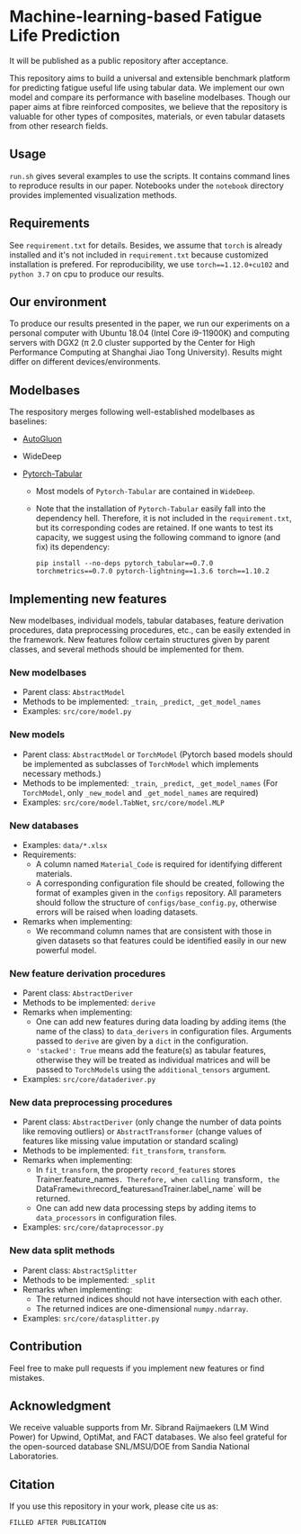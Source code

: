 # Machine-learning-based Fatigue Life Prediction

It will be published as a public repository after acceptance.

This repository aims to build a universal and extensible benchmark platform for predicting fatigue useful life using tabular data. We implement our own model and compare its performance with baseline modelbases. Though our paper aims at fibre reinforced composites, we believe that the repository is valuable for other types of composites, materials, or even tabular datasets from other research fields.

## Usage

`run.sh` gives several examples to use the scripts. It contains command lines to reproduce results in our paper. Notebooks under the `notebook` directory provides implemented visualization methods.

## Requirements

See `requirement.txt` for details. Besides, we assume that `torch` is already installed and it's not included in `requirement.txt` because customized installation is prefered. For reproducibility, we use `torch==1.12.0+cu102` and `python 3.7` on cpu to produce our results.

## Our environment

To produce our results presented in the paper, we run our experiments on a personal computer with Ubuntu 18.04 (Intel Core i9-11900K) and computing servers with DGX2 (π 2.0 cluster supported by the Center for High Performance Computing at Shanghai Jiao Tong University). Results might differ on different devices/environments.

## Modelbases

The respository merges following well-established modelbases as baselines:

* [AutoGluon](https://github.com/autogluon/autogluon)

* WideDeep

* [Pytorch-Tabular](https://github.com/manujosephv/pytorch_tabular)

  * Most models of `Pytorch-Tabular` are contained in `WideDeep`.

  * Note that the installation of `Pytorch-Tabular` easily fall into the dependency hell. Therefore, it is not included in the `requirement.txt`, but its corresponding codes are retained. If one wants to test its capacity, we suggest using the following command to ignore (and fix) its dependency:

    ```shell
    pip install --no-deps pytorch_tabular==0.7.0 torchmetrics==0.7.0 pytorch-lightning==1.3.6 torch==1.10.2
    ```


## Implementing new features

New modelbases, individual models, tabular databases, feature derivation procedures, data preprocessing procedures, etc., can be easily extended in the framework. New features follow certain structures given by parent classes, and several methods should be implemented for them.

### New modelbases

* Parent class: `AbstractModel`
* Methods to be implemented: `_train`, `_predict`, `_get_model_names`
* Examples: `src/core/model.py`

### New models

* Parent class: `AbstractModel` or `TorchModel` (Pytorch based models should be implemented as subclasses of `TorchModel` which implements necessary methods.)
* Methods to be implemented: `_train`, `_predict`, `_get_model_names` (For `TorchModel`, only  `_new_model` and `_get_model_names` are required)
* Examples: `src/core/model.TabNet`, `src/core/model.MLP`

### New databases

* Examples: `data/*.xlsx`
* Requirements: 
  * A column named `Material_Code` is required for identifying different materials.
  * A corresponding configuration file should be created, following the format of examples given in the `configs` repository. All parameters should follow the structure of `configs/base_config.py`, otherwise errors will be raised when loading datasets.
* Remarks when implementing: 
  * We recommand column names that are consistent with those in given datasets so that features could be identified easily in our new powerful model. 

### New feature derivation procedures

* Parent class: `AbstractDeriver`
* Methods to be implemented: `derive`
* Remarks when implementing: 
  * One can add new features during data loading by adding items (the name of the class) to `data_derivers` in configuration files. Arguments passed to `derive` are given by a `dict` in the configuration.
  * `'stacked': True` means add the feature(s) as tabular features, otherwise they will be treated as individual matrices and will be passed to `TorchModel`s using the `additional_tensors` argument.
* Examples: `src/core/dataderiver.py`

### New data preprocessing procedures

* Parent class: `AbstractDeriver` (only change the number of data points like removing outliers) or `AbstractTransformer`  (change values of features like missing value imputation or standard scaling)
* Methods to be implemented: `fit_transform`, `transform`.
* Remarks when implementing:
  * In `fit_transform`, the property `record_features` stores Trainer.feature_names`. Therefore, when calling `transform`, the `DataFrame` with `record_features` and `Trainer.label_name` will be returned.
  * One can add new data processing steps by adding items to `data_processors` in configuration files.
* Examples: `src/core/dataprocessor.py`

### New data split methods

* Parent class: `AbstractSplitter`
* Methods to be implemented: `_split`
* Remarks when implementing:
  * The returned indices should not have intersection with each other.
  * The returned indices are one-dimensional `numpy.ndarray`.
* Examples: `src/core/datasplitter.py`

## Contribution

Feel free to make pull requests if you implement new features or find mistakes.

## Acknowledgment

We receive valuable supports from Mr. Sibrand Raijmaekers (LM Wind Power) for Upwind, OptiMat, and FACT databases. We also feel grateful for the open-sourced database SNL/MSU/DOE from Sandia National Laboratories.

## Citation

If you use this repository in your work, please cite us as:

```
FILLED AFTER PUBLICATION
```

